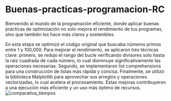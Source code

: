 # Buenas-practicas-programacion-RC
Bienvenido al mundo de la programación eficiente, donde aplicar buenas prácticas de optimización no solo mejora el rendimiento de tus programas, sino que también los hace más claros y sostenibles.

En esta etapa se optimizó el código original que buscaba números primos entre 1 y 100,000. Para mejorar el rendimiento, se aplicaron tres técnicas clave: primero, se redujo el rango del bucle verificando divisores solo hasta la raíz cuadrada de cada número, lo cual disminuye significativamente las operaciones necesarias. Segundo, se implementaron list comprehensions para una construcción de listas más rápida y concisa. Finalmente, se utilizó la biblioteca Matplotlib para aprovechar sus arreglos y operaciones vectorizadas, lo cual acelera el procesamiento. Estas mejoras contribuyeron a una ejecución más eficiente y un uso más óptimo de recursos.
![comparativa_tiempos](https://github.com/user-attachments/assets/fbcc0a9e-f883-4d6c-88f5-ea131f950efe)
